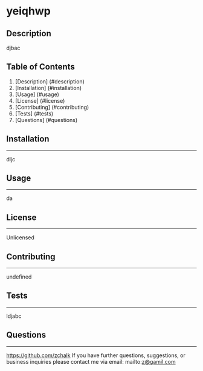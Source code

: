 # yeiqhwp
<a name="description"></a>
## Description
djbac
## Table of Contents

1. [Description] (#description)
2. [Installation] (#installation)
3. [Usage] (#usage)
4. [License] (#license)
5. [Contributing] (#contributing)
6. [Tests] (#tests)
7. [Questions] (#questions)

<a id="installation"></a>
## Installation
***
dljc

<a name="usage"></a>
## Usage
***
da

<a name="license"></a>
## License
***
Unlicensed

<a name="constributing"></a>
## Contributing
***
undefined

<a name="tests"></a>
## Tests
***
ldjabc

<a name="questions"></a>
## Questions
***
https://github.com/zchalk
If you have further questions, suggestions, or business inquiries please contact me via email: mailto:z@gamil.com
